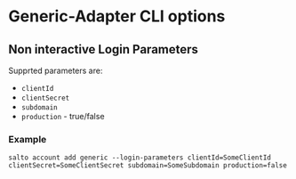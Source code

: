 # Generic-Adapter CLI options

## Non interactive Login Parameters
Supprted parameters are:
* `clientId`
* `clientSecret`
* `subdomain`
* `production` - true/false

### Example
```
salto account add generic --login-parameters clientId=SomeClientId clientSecret=SomeClientSecret subdomain=SomeSubdomain production=false
```
